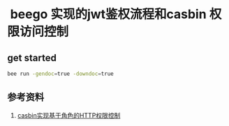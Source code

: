 #  beego 实现的jwt鉴权流程和casbin 权限访问控制 

## get started
```bash
bee run -gendoc=true -downdoc=true
```

## 参考资料
1. [casbin实现基于角色的HTTP权限控制](https://studyiris.com/example/exper/casbin.html)

